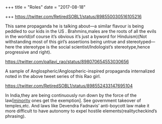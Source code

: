 +++
title = "Roles"
date = "2017-08-18"

+++
<https://twitter.com/RetiredSOBL1/status/898550030516105216>

This same propaganda he is talking about—a similar flavour is being
peddled to our kids in the US . Brahmins,males are the roots of all the
evils in the world(of course it’s obvious it’s just a byword for
Hinduism)(Not withstanding most of this girl’s assertions being untrue
and stereotyped—here the stereotype is the social scientist/Indologist’s
stereotype,hence progressive and right).

<https://twitter.com/pallavi_rao/status/898070654553030656>

A sample of Anglospheric/Anglospheric-inspired propaganda internalized
noted in the above tweet series of this Rao girl.

<https://twitter.com/RetiredSOBL1/status/898552433147695104>

In India,they are being continuously run down by the force of the
law\[[minority](https://securecoreblog.wordpress.com/2017/07/20/three-definitions-of-minorities/)
ones get the exemption\]. See government takeover of temples,etc. And
laws like Devendra Fadnavis’ anti-boycott law make it more difficult to
have autonomy to expel hostile elements(realitycheckind’s phrasing).
